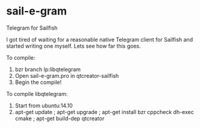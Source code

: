 # sail-e-gram
Telegram for Sailfish

I got tired of waiting for a reasonable native Telegram client for Sailfish and started writing one myself.
Lets see how far this goes.

To compile:
1. bzr branch lp:libqtelegram
2. Open sail-e-gram.pro in qtcreator-sailfish
3. Begin the compile!


To compile libqtelegram:
1. Start from ubuntu:14.10
2. apt-get update ; apt-get upgrade ; apt-get install bzr cppcheck dh-exec cmake ; apt-get build-dep qtcreator
